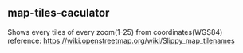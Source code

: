 ## map-tiles-caculator
Shows every tiles of every zoom(1-25) from coordinates(WGS84)<br>
reference: https://wiki.openstreetmap.org/wiki/Slippy_map_tilenames
